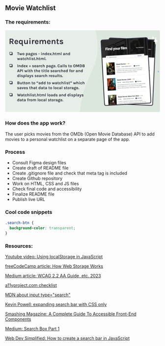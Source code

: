 ## Movie Watchlist

### The requirements:

![screenshot](images/requirements.png)

### How does the app work?

The user picks movies from the OMDb (Open Movie Database) API to add movies to a personal watchlist on a separate page of the app.

### Process

- Consult Figma design files
- Create draft of README file
- Create .gitignore file and check that meta tag is included
- Create Github repository
- Work on HTML, CSS and JS files
- Check final code and accessibility
- Finalize README file
- Publish live URL

### Cool code snippets

```css
.search-btn {
  background-color: transparent;
}
```

### Resources:

[Youtube video: Using localStorage in JavaScript](https://youtu.be/LfeOLVGHiXI?si=vt9pSplpwzLvt1Bs)

[freeCodeCamp article: How Web Storage Works](https://www.freecodecamp.org/news/how-web-storage-works/)

[Medium article: WCAG 2.2 AA Guide, etc. 2023](https://krisrivenburgh.medium.com/wcag-2-2-aa-guide-checklist-for-2021-web-accessibility-66c6fdaea034)

[a11yproject.com checklist](https://www.a11yproject.com/checklist/)

[MDN about input type="search"](https://www.a11yproject.com/checklist/)

[Kevin Powell: expanding search bar with CSS only](https://www.youtube.com/watch?v=DonxmmWW7Tk)

[Smashing Magazine: A Complete Guide To Accessible Front-End Components](https://www.smashingmagazine.com/2021/03/complete-guide-accessible-front-end-components/)

[Medium: Search Box Part 1](https://hecosbornerod.medium.com/search-box-part-1-ecommerce-accessibility-c7e7f0e527a8)

[Web Dev Simplified: How to create a search bar in JavaScript](https://www.youtube.com/watch?v=TlP5WIxVirU)
